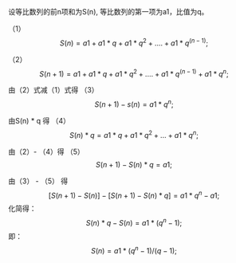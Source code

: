 设等比数列的前n项和为S(n), 等比数列的第一项为a1，比值为q。

（1）
$$
S(n) = a1 + a1 * q + a1 * q ^ 2 + .... + a1 * q ^ {(n - 1)};
$$

（2）
$$
S(n+1) = a1 + a1 * q + a1 * q ^ 2 + .... + a1 * q ^ {(n - 1)} + a1 * q ^ n;
$$

由（2）式减（1）式得
（3）
$$
S(n+1) - s(n) = a1 * q ^ n;
$$


由S(n) * q 得
（4）
$$
S(n) * q = a1 * q + a1 * q ^ 2 + ... + a1 * q ^ n;
$$

由（2）- （4）得
（5）
$$
S(n+1) - S(n) * q = a1;
$$

由（3） - （5） 得
$$
[S(n+1) - S(n)] - [S(n+1) - S(n) * q] = a1 * q ^ n - a1;
$$
化简得：
$$
S(n) * q - S(n) = a1 * (q ^ n - 1);
$$
即：
$$
S(n) = a1 * (q ^ n - 1) / (q - 1);
$$

